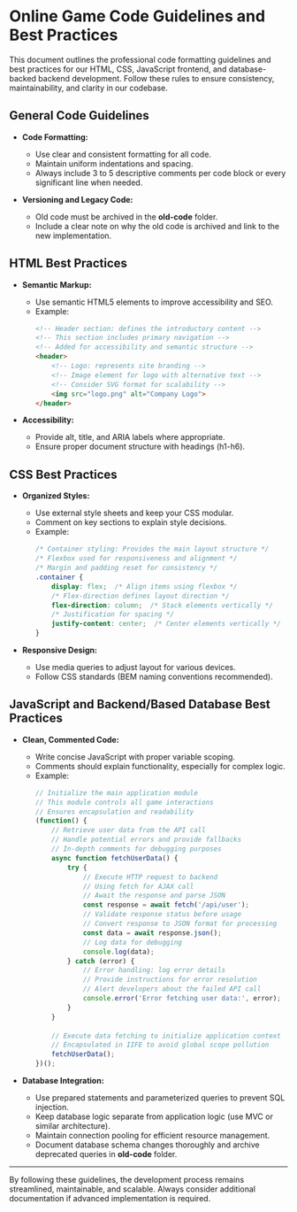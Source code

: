 # Online Game Code Guidelines and Best Practices

This document outlines the professional code formatting guidelines and best practices for our HTML, CSS, JavaScript frontend, and database-backed backend development. Follow these rules to ensure consistency, maintainability, and clarity in our codebase.

## General Code Guidelines
- **Code Formatting:**  
    - Use clear and consistent formatting for all code.
    - Maintain uniform indentations and spacing.
    - Always include 3 to 5 descriptive comments per code block or every significant line when needed.

- **Versioning and Legacy Code:**  
    - Old code must be archived in the **old-code** folder.
    - Include a clear note on why the old code is archived and link to the new implementation.

## HTML Best Practices
- **Semantic Markup:**  
    - Use semantic HTML5 elements to improve accessibility and SEO.
    - Example:
        ```html
        <!-- Header section: defines the introductory content -->
        <!-- This section includes primary navigation -->
        <!-- Added for accessibility and semantic structure -->
        <header>
            <!-- Logo: represents site branding -->
            <!-- Image element for logo with alternative text -->
            <!-- Consider SVG format for scalability -->
            <img src="logo.png" alt="Company Logo">
        </header>
        ```

- **Accessibility:**  
    - Provide alt, title, and ARIA labels where appropriate.
    - Ensure proper document structure with headings (h1-h6).

## CSS Best Practices
- **Organized Styles:**  
    - Use external style sheets and keep your CSS modular.
    - Comment on key sections to explain style decisions.
    - Example:
        ```css
        /* Container styling: Provides the main layout structure */
        /* Flexbox used for responsiveness and alignment */
        /* Margin and padding reset for consistency */
        .container {
            display: flex;  /* Align items using flexbox */
            /* Flex-direction defines layout direction */
            flex-direction: column;  /* Stack elements vertically */
            /* Justification for spacing */
            justify-content: center;  /* Center elements vertically */
        }
        ```

- **Responsive Design:**  
    - Use media queries to adjust layout for various devices.
    - Follow CSS standards (BEM naming conventions recommended).

## JavaScript and Backend/Based Database Best Practices
- **Clean, Commented Code:**  
    - Write concise JavaScript with proper variable scoping.
    - Comments should explain functionality, especially for complex logic.
    - Example:
        ```javascript
        // Initialize the main application module
        // This module controls all game interactions
        // Ensures encapsulation and readability
        (function() {
            // Retrieve user data from the API call
            // Handle potential errors and provide fallbacks
            // In-depth comments for debugging purposes
            async function fetchUserData() {
                try {
                    // Execute HTTP request to backend
                    // Using fetch for AJAX call
                    // Await the response and parse JSON
                    const response = await fetch('/api/user');
                    // Validate response status before usage
                    // Convert response to JSON format for processing
                    const data = await response.json();
                    // Log data for debugging
                    console.log(data);
                } catch (error) {
                    // Error handling: log error details
                    // Provide instructions for error resolution
                    // Alert developers about the failed API call
                    console.error('Error fetching user data:', error);
                }
            }
            
            // Execute data fetching to initialize application context
            // Encapsulated in IIFE to avoid global scope pollution
            fetchUserData();
        })();
        ```

- **Database Integration:**  
    - Use prepared statements and parameterized queries to prevent SQL injection.
    - Keep database logic separate from application logic (use MVC or similar architecture).
    - Maintain connection pooling for efficient resource management.
    - Document database schema changes thoroughly and archive deprecated queries in **old-code** folder.

---

By following these guidelines, the development process remains streamlined, maintainable, and scalable. Always consider additional documentation if advanced implementation is required.